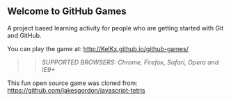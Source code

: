 ## Welcome to GitHub Games

A project based learning activity for people who are getting started with Git and GitHub.

You can play the game at: http://KelKx.github.io/github-games/

>> _*SUPPORTED BROWSERS*: Chrome, Firefox, Safari, Opera and IE9+_

This fun open source game was cloned from: https://github.com/jakesgordon/javascript-tetris
